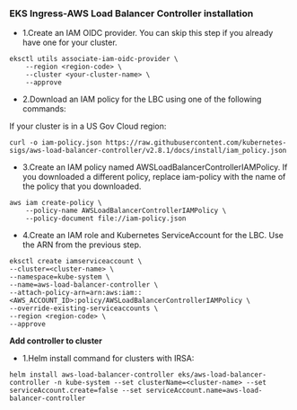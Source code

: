### EKS Ingress-AWS Load Balancer Controller installation ###

* 1.Create an IAM OIDC provider. You can skip this step if you already have one for your cluster.
```
eksctl utils associate-iam-oidc-provider \
    --region <region-code> \
    --cluster <your-cluster-name> \
    --approve
```

* 2.Download an IAM policy for the LBC using one of the following commands:

If your cluster is in a US Gov Cloud region:
```
curl -o iam-policy.json https://raw.githubusercontent.com/kubernetes-sigs/aws-load-balancer-controller/v2.8.1/docs/install/iam_policy.json
```


* 3.Create an IAM policy named AWSLoadBalancerControllerIAMPolicy. If you downloaded a different policy, replace iam-policy with the name of the policy that you downloaded.
```
aws iam create-policy \
    --policy-name AWSLoadBalancerControllerIAMPolicy \
    --policy-document file://iam-policy.json
```


* 4.Create an IAM role and Kubernetes ServiceAccount for the LBC. Use the ARN from the previous step.
```
eksctl create iamserviceaccount \
--cluster=<cluster-name> \
--namespace=kube-system \
--name=aws-load-balancer-controller \
--attach-policy-arn=arn:aws:iam::<AWS_ACCOUNT_ID>:policy/AWSLoadBalancerControllerIAMPolicy \
--override-existing-serviceaccounts \
--region <region-code> \
--approve
```
**Add controller to cluster**

* 1.Helm install command for clusters with IRSA:
```
helm install aws-load-balancer-controller eks/aws-load-balancer-controller -n kube-system --set clusterName=<cluster-name> --set serviceAccount.create=false --set serviceAccount.name=aws-load-balancer-controller
```